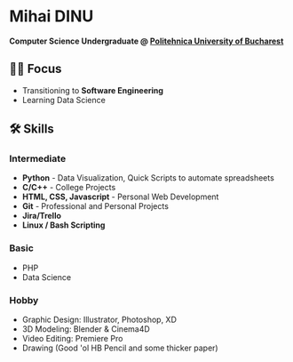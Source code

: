 # Mihai DINU

**Computer Science Undergraduate @ [Politehnica University of Bucharest](https://upb.ro/)**



## 👨‍🔬 Focus
- Transitioning to **Software Engineering**
- Learning Data Science

## 🛠️ Skills
### Intermediate
- **Python** - Data Visualization, Quick Scripts to automate spreadsheets
- **C/C++** - College Projects
- **HTML, CSS, Javascript** - Personal Web Development
- **Git** - Professional and Personal Projects
- **Jira/Trello**
- **Linux / Bash Scripting**

### Basic
- PHP
- Data Science

### Hobby
- Graphic Design: Illustrator, Photoshop, XD
- 3D Modeling: Blender & Cinema4D
- Video Editing: Premiere Pro
- Drawing (Good 'ol HB Pencil and some thicker paper)
